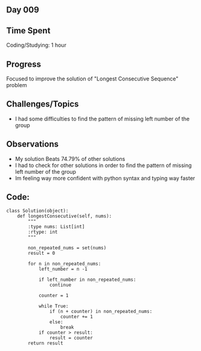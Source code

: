 ## Day 009

## Time Spent
Coding/Studying: 1 hour

## Progress
Focused to improve the solution of "Longest Consecutive Sequence" problem

## Challenges/Topics

- I had some difficulties to find the pattern of missing left number of the group

## Observations

- My solution Beats 74.79% of other solutions
- I had to check for other solutions in order to find the pattern of missing left number of the group
- Im feeling way more confident with python syntax and typing way faster

## Code:
```
class Solution(object):
    def longestConsecutive(self, nums):
        """
        :type nums: List[int]
        :rtype: int
        """

        non_repeated_nums = set(nums)
        result = 0

        for n in non_repeated_nums:
            left_number = n -1
            
            if left_number in non_repeated_nums:
                continue
            
            counter = 1

            while True:
                if (n + counter) in non_repeated_nums:
                    counter += 1
                else:
                    break
            if counter > result:
                result = counter
        return result
```
